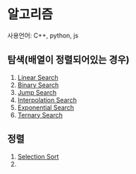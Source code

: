 알고리즘
==

사용언어: C++, python, js

## 탐색(배열이 정렬되어있는 경우)
1. [Linear Search](search/linear_search.cpp)
2. [Binary Search](search/binary_search.cpp)
3. [Jump Search](search/jump_search.md)
4. [Interpolation Search](search/interpolation_search.cpp)
5. [Exponential Search](search/exponential_search.md)
6. [Ternary Search](search/ternary_search.md)

## 정렬
1. [Selection Sort](sort/selection_sort.cpp)
2. 